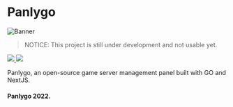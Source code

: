 # Panlygo
![Banner](images/panlygo-banner.png)
> NOTICE: This project is still under development and not usable yet.

<a href="https://discord.gg/8jt7Y4dYG5">
<img src="https://img.shields.io/badge/DISCORD-JOIN-blue?style=for-the-badge&logo=appveyor" />
</a>
<a href="https://www.panlygo.tech">
<img src="https://img.shields.io/badge/PANLYGO-WEBSITE-blue?style=for-the-badge&logo=appveyor" />
</a>

Panlygo, an open-source game server management panel built with GO and NextJS.

#### Panlygo 2022.

